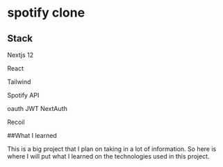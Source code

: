 # spotify clone
## Stack
Nextjs 12

React

Tailwind

Spotify API

oauth JWT NextAuth

Recoil

##What I learned

This is a big project that I plan on taking in a lot of information. So here is where I will put what I learned on the technologies used in this project. 
